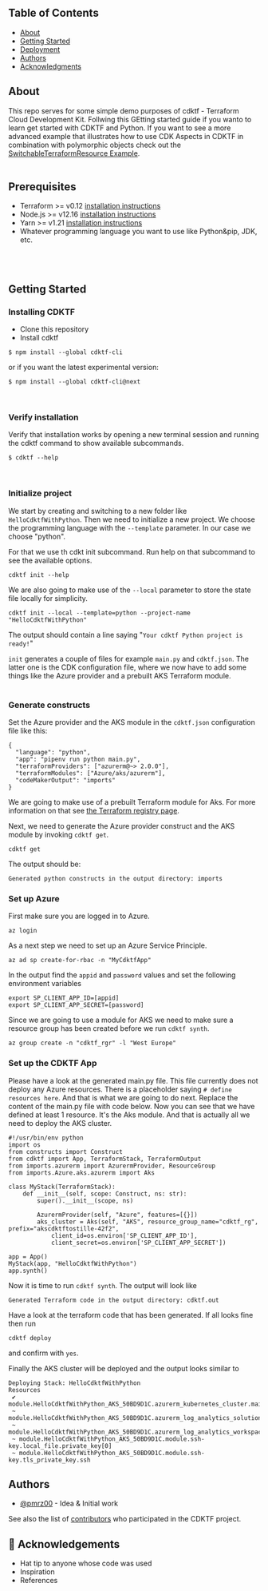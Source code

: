 

## Table of Contents

- [About](#about)
- [Getting Started](#getting_started)
- [Deployment](#deployment)
- [Authors](#authors)
- [Acknowledgments](#acknowledgement)

## About <a name = "about"></a>

This repo serves for some simple demo purposes of cdktf - Terraform Cloud Development Kit.
Follwing this GEtting started guide if you wanto to learn get started with CDKTF and Python.
If you want to see a more advanced example that illustrates how to use CDK Aspects in CDKTF in combination with polymorphic objects check out the [SwitchableTerraformResource Example](https://github.com/pmRz00/cdktf-demo/tree/master/SwitchCostProfileCdktf).
<br />
<br />

## Prerequisites <a name = "prerequisites"></a>

 - Terraform >= v0.12 [installation instructions](https://learn.hashicorp.com/tutorials/terraform/install-cli)
 - Node.js >= v12.16 [installation instructions](https://nodejs.org/en/download/)
 - Yarn >= v1.21 [installation instructions](https://classic.yarnpkg.com/en/docs/install)
 - Whatever programming language you want to use like Python&pip, JDK, etc. 
<br />
<br /> 

## Getting Started <a name = "getting_started"></a>


### Installing CDKTF

 - Clone this repository
 - Install cdktf

```
$ npm install --global cdktf-cli
```

or if you want the latest experimental version:

```
$ npm install --global cdktf-cli@next
```
<br />

### Verify installation
 Verify that  installation works by opening a new terminal session and running the cdktf command to show available subcommands.

 ```
$ cdktf --help
```
<br />

### Initialize project
We start by creating and switching to a new folder like ```HelloCdktfWithPython```. Then we need to initialize a new project. We choose the programming language with the  ```--template``` parameter. In our case we choose "python".

For that we use th cdkt init subcommand.
Run help on that subcommand to see the available options.

```
cdktf init --help
```

We are also going to make use of the ```--local``` parameter to store the state file locally for simplicity.

```
cdktf init --local --template=python --project-name "HelloCdktfWithPython"
```

The output should contain a line saying "```Your cdktf Python project is ready!```"

```init``` generates a couple of files for example ```main.py```  and ```cdktf.json```. The latter one is the CDK configuration file, where we now have to add some things like the Azure provider and a prebuilt AKS Terraform module.
<br />
<br />

### Generate constructs
Set the Azure provider and the AKS module in the ```cdktf.json``` configuration file like this:

```
{
  "language": "python",
  "app": "pipenv run python main.py",
  "terraformProviders": ["azurerm@~> 2.0.0"],
  "terraformModules": ["Azure/aks/azurerm"],
  "codeMakerOutput": "imports"
}
```

We are going to make use of a prebuilt Terraform module for Aks.
For more information on that see [the Terraform registry page](https://registry.terraform.io/modules/Azure/aks/azurerm/latest).

Next, we need to generate the Azure provider construct and the AKS module by invoking ```cdktf get```.

```
cdktf get
```
The output should be:

```
Generated python constructs in the output directory: imports
```

### Set up Azure
First make sure you are logged in to Azure.

```
az login
```

As a next step we need to set up an Azure Service Principle.

```
az ad sp create-for-rbac -n "MyCdktfApp"
```

In the output find the ```appid``` and ```password``` values and set the following environment variables

```
export SP_CLIENT_APP_ID=[appid]
export SP_CLIENT_APP_SECRET=[password]
```

Since we are going to use a module for AKS we need to make sure a resource group has been created before we run ```cdktf synth```.

```
az group create -n "cdktf_rgr" -l "West Europe"
```

### Set up the CDKTF App
Please have a look at the generated main.py file. This file currently does not deploy any Azure resources.
There is a placeholder saying ```# define resources here```. And that is what we are going to do next.
Replace the content of the main.py file with code below.
Now you can see that we have defined at least 1 resource. It's the Aks module. And that is actually all we need to deploy the AKS cluster.

```
#!/usr/bin/env python
import os
from constructs import Construct
from cdktf import App, TerraformStack, TerraformOutput
from imports.azurerm import AzurermProvider, ResourceGroup
from imports.Azure.aks.azurerm import Aks

class MyStack(TerraformStack):
    def __init__(self, scope: Construct, ns: str):
        super().__init__(scope, ns)

        AzurermProvider(self, "Azure", features=[{}])
        aks_cluster = Aks(self, "AKS", resource_group_name="cdktf_rg", prefix="akscdktftostille-42f2",            
            client_id=os.environ['SP_CLIENT_APP_ID'],
            client_secret=os.environ['SP_CLIENT_APP_SECRET'])

app = App()
MyStack(app, "HelloCdktfWithPython")
app.synth()
```

Now it is time to run ```cdktf synth```. The output will look like

```
Generated Terraform code in the output directory: cdktf.out
```

Have a look at the terraform code that has been generated.
If all looks fine then run

```
cdktf deploy
```

and confirm with ```yes```.

Finally the AKS cluster will be deployed and the output looks similar to 

```
Deploying Stack: HelloCdktfWithPython
Resources
 ✔ module.HelloCdktfWithPython_AKS_50BD9D1C.azurerm_kubernetes_cluster.main
 ~ module.HelloCdktfWithPython_AKS_50BD9D1C.azurerm_log_analytics_solution.main[0]
 ~ module.HelloCdktfWithPython_AKS_50BD9D1C.azurerm_log_analytics_workspace.main[0]
 ~ module.HelloCdktfWithPython_AKS_50BD9D1C.module.ssh-key.local_file.private_key[0]
 ~ module.HelloCdktfWithPython_AKS_50BD9D1C.module.ssh-key.tls_private_key.ssh
```


## Authors <a name = "authors"></a>

- [@pmrz00](https://github.com/pmRz00) - Idea & Initial work

See also the list of [contributors](https://github.com/hashicorp/terraform-cdk/graphs/contributors) who participated in the CDKTF project.

## 🎉 Acknowledgements <a name = "acknowledgement"></a>

- Hat tip to anyone whose code was used
- Inspiration
- References
